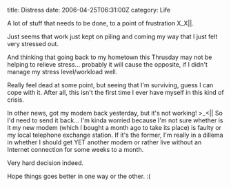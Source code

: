 title: Distress
date: 2006-04-25T06:31:00Z
category: Life

A lot of stuff that needs to be done, to a point of frustration X\_X||.

Just seems that work just kept on piling and coming my way that I just felt very stressed out.

And thinking that going back to my hometown this Thrusday may not be helping to relieve stress… probably it will cause the opposite, if I didn't manage my stress level/workload well.

Really feel dead at some point, but seeing that I'm surviving, guess I can cope with it. After all, this isn't the first time I ever have myself in this kind of crisis.

In other news, got my modem back yesterday, but it's not working! >\_<|| So I'd need to send it back… I'm kinda worried because I'm not sure whether is it my new modem (which I bought a month ago to take its place) is faulty or my local telephone exchange station. If it's the former, I'm really in a dillema in whether I should get YET another modem or rather live without an Internet connection for some weeks to a month.

Very hard decision indeed.

Hope things goes better in one way or the other. :(
